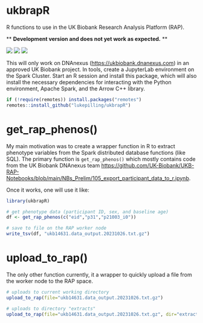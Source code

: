 # ukbrapR
R functions to use in the UK Biobank Research Analysis Platform (RAP).

** **Development version and does not yet work as expected.** **

<!-- badges: start -->
[![](https://img.shields.io/badge/version-0.0.0.9000-informational.svg)](https://github.com/lukepilling/ukbrapR)
[![](https://img.shields.io/github/last-commit/lukepilling/ukbrapR.svg)](https://github.com/lukepilling/ukbrapR/commits/master)
[![](https://img.shields.io/badge/lifecycle-experimental-orange)](https://www.tidyverse.org/lifecycle/#experimental)
<!-- badges: end -->

This will only work on DNAnexus (https://ukbiobank.dnanexus.com) in an approved UK Biobank project. In tools, create a JupyterLab environment on the Spark Cluster. Start an R session and install this package, which will also install the necessary dependencies for interacting with the Python environment, Apache Spark, and the Arrow C++ library.

```r
if (!require(remotes)) install.packages("remotes")
remotes::install_github("lukepilling/ukbrapR")
```

# get_rap_phenos()

My main motivation was to create a wrapper function in R to extract phenotype variables from the Spark distributed database functions (like SQL). The primary function is `get_rap_phenos()` which mostly contains code from the UK Biobank DNAnexus team https://github.com/UK-Biobank/UKB-RAP-Notebooks/blob/main/NBs_Prelim/105_export_participant_data_to_r.ipynb. 

Once it works, one will use it like:

```r
library(ukbrapR)

# get phenotype data (participant ID, sex, and baseline age)
df <- get_rap_phenos(c("eid","p31","p21003_i0"))

# save to file on the RAP worker node
write_tsv(df, "ukb14631.data_output.20231026.txt.gz")
```

# upload_to_rap()

The only other function currently, it a wrapper to quickly upload a file from the worker node to the RAP space.

```r
# uploads to current working directory
upload_to_rap(file="ukb14631.data_output.20231026.txt.gz")

# uploads to directory "extracts"
upload_to_rap(file="ukb14631.data_output.20231026.txt.gz", dir="extracts/")
```



